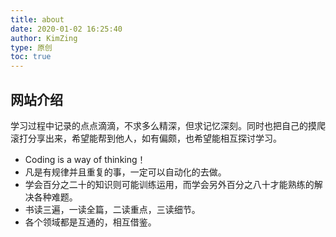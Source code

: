 ```yaml
---
title: about
date: 2020-01-02 16:25:40
author: KimZing
type: 原创
toc: true
---
```


## 网站介绍

学习过程中记录的点点滴滴，不求多么精深，但求记忆深刻。同时也把自己的摸爬滚打分享出来，希望能帮到他人，如有偏颇，也希望能相互探讨学习。

- Coding is a way of thinking！
- 凡是有规律并且重复的事，一定可以自动化的去做。
- 学会百分之二十的知识则可能训练运用，而学会另外百分之八十才能熟练的解决各种难题。
- 书读三遍，一读全篇，二读重点，三读细节。
- 各个领域都是互通的，相互借鉴。
